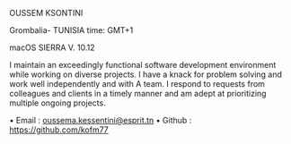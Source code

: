 OUSSEM KSONTINI

Grombalia- TUNISIA     time: GMT+1

macOS SIERRA V. 10.12




I maintain an exceedingly functional software development environment while working on diverse projects.
I have a knack for problem solving and work well independently and with A team. 
I respond to requests from colleagues and clients in a timely manner and am adept at prioritizing multiple ongoing projects.

•	Email : oussema.kessentini@esprit.tn
•	Github : https://github.com/kofm77
